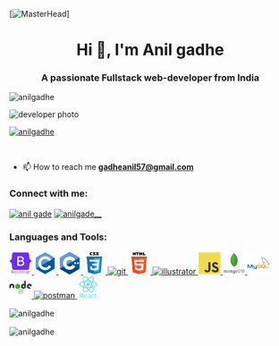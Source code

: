 [![MasterHead](https://www.google.com/search?sca_esv=b2637108d107973c&rlz=1C1CHBF_enIN1041IN1041&q=master+head+banner+of+full+stack+web+developer&udm=2&fbs=AEQNm0Aa4sjWe7Rqy32pFwRj0UkWd8nbOJfsBGGB5IQQO6L3J1cAcxumvXsEMq93hG1Wi64tsAfgOi-2n62nF9vyARbMDHg76BYcalSlWdNUCd4dNsDcingkXX5YvrlZxCP5t_TSRg75Ok5i-jmGRh0ioHenlewMqsdtbVqz1qoHQqVJHsyujPiy5xHXRfFUWjdJ7axJ5cPRtBty7YZGNI5n_4ho_lvAjg&sa=X&ved=2ahUKEwjk8-TKsM-JAxWUqFYBHemjJmUQtKgLegQIFhAB&biw=1536&bih=730&dpr=1.25)]
<h1 align="center">Hi 👋, I'm Anil gadhe</h1>
<h3 align="center">A passionate Fullstack web-developer from India</h3>

<p align="left"> <img src="https://komarev.com/ghpvc/?username=anilgadhe&label=Profile%20views&color=0e75b6&style=flat" alt="anilgadhe" /> </p>
<img src="https://www.google.com/search?sca_esv=b2637108d107973c&rlz=1C1CHBF_enIN1041IN1041&q=web+development+developer+images+gif+hd&uds=ADvngMjcH0KdF7qGWtwTBrP0nt7dRsscc1eCoGfrPNWcLEFzUIdD368ow6W9xKkg-GtF5i1OQmPlDHOEgHLnAN-sAhdE1r-bZbwf6tiwIm4iBgP-8Wtv3Yd4zwpnkMY1Q_qs3nvaX3I7lJ6y2EaCec1IKDaTH_JCPObF5cH0wSlLGYyFeYLNc_I&udm=2&sa=X&ved=2ahUKEwjz08OXrs-JAxU0SmwGHdFePd0QxKsJegQIDxAB&ictx=0&biw=1536&bih=730&dpr=1.25#vhid=HtOdKVYyAYHVSM&vssid=mosaic" alt="developer photo"/>

<p align="left"> <a href="https://github.com/ryo-ma/github-profile-trophy"><img src="https://github-profile-trophy.vercel.app/?username=anilgadhe" alt="anilgadhe" /></a> </p>

<p align="left"> <a href="https://twitter.com/" target="blank"><img src="https://img.shields.io/twitter/follow/?logo=twitter&style=for-the-badge" alt="" /></a> </p>

- 📫 How to reach me **gadheanil57@gmail.com**

<h3 align="left">Connect with me:</h3>
<p align="left">
<a href="https://linkedin.com/in/anil gade" target="blank"><img align="center" src="https://raw.githubusercontent.com/rahuldkjain/github-profile-readme-generator/master/src/images/icons/Social/linked-in-alt.svg" alt="anil gade" height="30" width="40" /></a>
<a href="https://instagram.com/anilgade__" target="blank"><img align="center" src="https://raw.githubusercontent.com/rahuldkjain/github-profile-readme-generator/master/src/images/icons/Social/instagram.svg" alt="anilgade__" height="30" width="40" /></a>
</p>

<h3 align="left">Languages and Tools:</h3>
<p align="left"> <a href="https://getbootstrap.com" target="_blank" rel="noreferrer"> <img src="https://raw.githubusercontent.com/devicons/devicon/master/icons/bootstrap/bootstrap-plain-wordmark.svg" alt="bootstrap" width="40" height="40"/> </a> <a href="https://www.cprogramming.com/" target="_blank" rel="noreferrer"> <img src="https://raw.githubusercontent.com/devicons/devicon/master/icons/c/c-original.svg" alt="c" width="40" height="40"/> </a> <a href="https://www.w3schools.com/cpp/" target="_blank" rel="noreferrer"> <img src="https://raw.githubusercontent.com/devicons/devicon/master/icons/cplusplus/cplusplus-original.svg" alt="cplusplus" width="40" height="40"/> </a> <a href="https://www.w3schools.com/css/" target="_blank" rel="noreferrer"> <img src="https://raw.githubusercontent.com/devicons/devicon/master/icons/css3/css3-original-wordmark.svg" alt="css3" width="40" height="40"/> </a> <a href="https://git-scm.com/" target="_blank" rel="noreferrer"> <img src="https://www.vectorlogo.zone/logos/git-scm/git-scm-icon.svg" alt="git" width="40" height="40"/> </a> <a href="https://www.w3.org/html/" target="_blank" rel="noreferrer"> <img src="https://raw.githubusercontent.com/devicons/devicon/master/icons/html5/html5-original-wordmark.svg" alt="html5" width="40" height="40"/> </a> <a href="https://www.adobe.com/in/products/illustrator.html" target="_blank" rel="noreferrer"> <img src="https://www.vectorlogo.zone/logos/adobe_illustrator/adobe_illustrator-icon.svg" alt="illustrator" width="40" height="40"/> </a> <a href="https://developer.mozilla.org/en-US/docs/Web/JavaScript" target="_blank" rel="noreferrer"> <img src="https://raw.githubusercontent.com/devicons/devicon/master/icons/javascript/javascript-original.svg" alt="javascript" width="40" height="40"/> </a> <a href="https://www.mongodb.com/" target="_blank" rel="noreferrer"> <img src="https://raw.githubusercontent.com/devicons/devicon/master/icons/mongodb/mongodb-original-wordmark.svg" alt="mongodb" width="40" height="40"/> </a> <a href="https://www.mysql.com/" target="_blank" rel="noreferrer"> <img src="https://raw.githubusercontent.com/devicons/devicon/master/icons/mysql/mysql-original-wordmark.svg" alt="mysql" width="40" height="40"/> </a> <a href="https://nodejs.org" target="_blank" rel="noreferrer"> <img src="https://raw.githubusercontent.com/devicons/devicon/master/icons/nodejs/nodejs-original-wordmark.svg" alt="nodejs" width="40" height="40"/> </a> <a href="https://postman.com" target="_blank" rel="noreferrer"> <img src="https://www.vectorlogo.zone/logos/getpostman/getpostman-icon.svg" alt="postman" width="40" height="40"/> </a> <a href="https://reactjs.org/" target="_blank" rel="noreferrer"> <img src="https://raw.githubusercontent.com/devicons/devicon/master/icons/react/react-original-wordmark.svg" alt="react" width="40" height="40"/> </a> </p>

<p><img align="center" src="https://github-readme-stats.vercel.app/api/top-langs?username=anilgadhe&show_icons=true&locale=en&layout=compact" alt="anilgadhe" /></p>

<p><img align="center" src="https://github-readme-streak-stats.herokuapp.com/?user=anilgadhe&" alt="anilgadhe" /></p>
